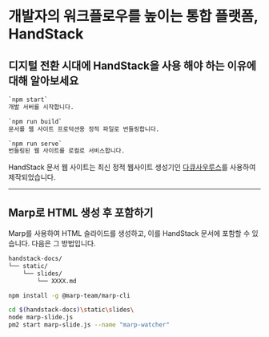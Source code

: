 ﻿# 개발자의 워크플로우를 높이는 통합 플랫폼, HandStack

## 디지털 전환 시대에 HandStack을 사용 해야 하는 이유에 대해 알아보세요

```bash
`npm start`
개발 서버를 시작합니다.

`npm run build`
문서를 웹 사이트 프로덕션용 정적 파일로 번들링합니다.

`npm run serve`
번들링된 웹 사이트를 로컬로 서비스합니다.
```

HandStack 문서 웹 사이트는 최신 정적 웹사이트 생성기인 [다큐사우루스](https://docusaurus.io/)를 사용하여 제작되었습니다.

---

## Marp로 HTML 생성 후 포함하기

Marp를 사용하여 HTML 슬라이드를 생성하고, 이를 HandStack 문서에 포함할 수 있습니다. 다음은 그 방법입니다.

```txt
handstack-docs/
└── static/
    └── slides/
        └── XXXX.md
```

```bash
npm install -g @marp-team/marp-cli
```

```bash
cd $(handstack-docs)\static\slides\
node marp-slide.js
pm2 start marp-slide.js --name "marp-watcher"
```
